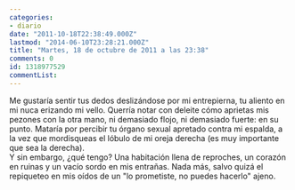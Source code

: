 ```yaml
---
categories:
- diario
date: "2011-10-18T22:38:49.000Z"
lastmod: "2014-06-10T23:28:21.000Z"
title: "Martes, 18 de octubre de 2011 a las 23:38"
comments: 0
id: 1318977529
commentList:
---
```


Me gustaría sentir tus dedos deslizándose por mi entrepierna, tu aliento en mi nuca erizando mi vello. Querría notar con deleite cómo aprietas mis pezones con la otra mano, ni demasiado flojo, ni demasiado fuerte: en su punto. Mataría por percibir tu órgano sexual apretado contra mi espalda, a la vez que mordisqueas el lóbulo de mi oreja derecha (es muy importante que sea la derecha).  
Y sin embargo, ¿qué tengo? Una habitación llena de reproches, un corazón en ruinas y un vacío sordo en mis entrañas. Nada más, salvo quizá el repiqueteo en mis oídos de un "lo prometiste, no puedes hacerlo" ajeno.